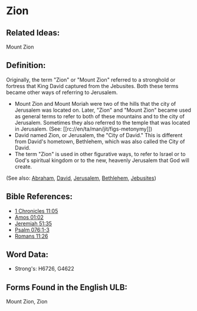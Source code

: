 # Zion

## Related Ideas:

Mount Zion

## Definition:

Originally, the term "Zion" or "Mount Zion" referred to a stronghold or fortress that King David captured from the Jebusites. Both these terms became other ways of referring to Jerusalem.

* Mount Zion and Mount Moriah were two of the hills that the city of Jerusalem was located on. Later, "Zion" and "Mount Zion" became used as general terms to refer to both of these mountains and to the city of Jerusalem. Sometimes they also referred to the temple that was located in Jerusalem. (See: [[rc://en/ta/man/jit/figs-metonymy]])
* David named Zion, or Jerusalem, the "City of David." This is different from David's hometown, Bethlehem, which was also called the City of David.
* The term "Zion" is used in other figurative ways, to refer to Israel or to God's spiritual kingdom or to the new, heavenly Jerusalem that God will create.

(See also: [Abraham](../names/abraham.md), [David](../names/david.md), [Jerusalem](../names/jerusalem.md), [Bethlehem](../names/bethlehem.md), [Jebusites](../names/jebusites.md))

## Bible References:

* [1 Chronicles 11:05](rc://en/tn/help/1ch/11/05)
* [Amos 01:02](rc://en/tn/help/amo/01/02)
* [Jeremiah 51:35](rc://en/tn/help/jer/51/35)
* [Psalm 076:1-3](rc://en/tn/help/psa/076/001)
* [Romans 11:26](rc://en/tn/help/rom/11/26)

## Word Data:

* Strong's: H6726, G4622

## Forms Found in the English ULB:

Mount Zion, Zion
